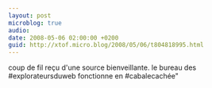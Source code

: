 ```yaml
---
layout: post
microblog: true
audio: 
date: 2008-05-06 02:00:00 +0200
guid: http://xtof.micro.blog/2008/05/06/t804818995.html
---
```

coup de fil reçu d'une source bienveillante. le bureau des #explorateursduweb fonctionne en #cabalecachée"
